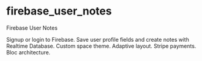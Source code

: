 # firebase_user_notes

Firebase User Notes

Signup or login to Firebase. Save user profile fields and create notes with Realtime Database.
Custom space theme. Adaptive layout.
Stripe payments. 
Bloc architecture.
